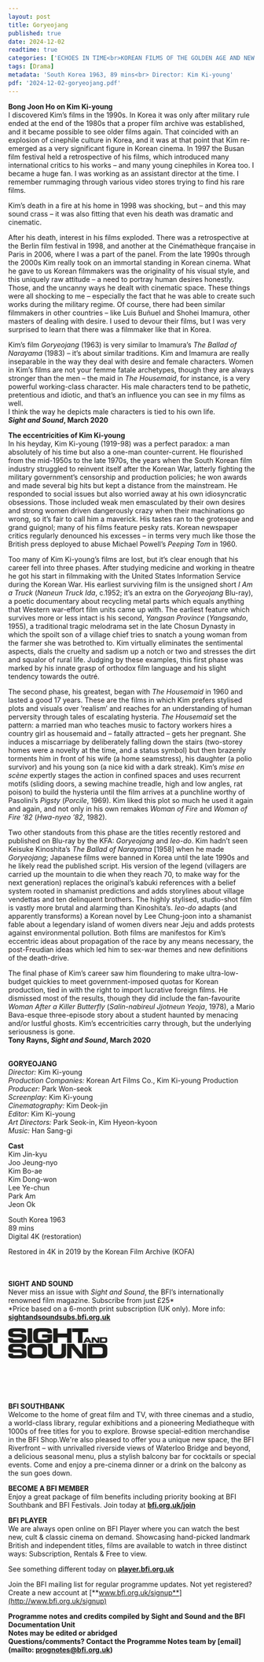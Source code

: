 ```yaml
---
layout: post
title: Goryeojang
published: true
date: 2024-12-02
readtime: true
categories: ['ECHOES IN TIME<br>KOREAN FILMS OF THE GOLDEN AGE AND NEW CINEMA']
tags: [Drama]
metadata: 'South Korea 1963, 89 mins<br> Director: Kim Ki-young'
pdf: '2024-12-02-goryeojang.pdf'
---
```


**Bong Joon Ho on Kim Ki-young**  
I discovered Kim’s films in the 1990s. In Korea it was only after military rule ended at the end of the 1980s that a proper film archive was established, and it became possible to see older films again. That coincided with an explosion of cinephile culture in Korea, and it was at that point that Kim re-emerged as a very significant figure in Korean cinema. In 1997 the Busan film festival held a retrospective of his films, which introduced many international critics to his works – and many young cinephiles in Korea too. I became a huge fan. I was working as an assistant director at the time. I remember rummaging through various video stores trying to find his rare films.

Kim’s death in a fire at his home in 1998 was shocking, but – and this may sound crass – it was also fitting that even his death was dramatic and cinematic.

After his death, interest in his films exploded. There was a retrospective at the Berlin film festival in 1998, and another at the Cinémathèque française in Paris in 2006, where I was a part of the panel. From the late 1990s through the 2000s Kim really took on an immortal standing in Korean cinema. What he gave to us Korean filmmakers was the originality of his visual style, and this uniquely raw attitude – a need to portray human desires honestly. Those, and the uncanny ways he dealt with cinematic space. These things were all shocking to me – especially the fact that he was able to create such works during the military regime. Of course, there had been similar filmmakers in other countries – like Luis Buñuel and Shohei Imamura, other masters of dealing with desire. I used to devour their films, but I was very surprised to learn that there was a filmmaker like that in Korea.

Kim’s film _Goryeojang_ (1963) is very similar to Imamura’s _The Ballad of Narayama_ (1983) – it’s about similar traditions. Kim and Imamura are really inseparable in the way they deal with desire and female characters. Women in Kim’s films are not your femme fatale archetypes, though they are always stronger than the men – the maid in _The Housemaid_, for instance, is a very powerful working-class character. His male characters tend to be pathetic, pretentious and idiotic, and that’s an influence you can see in my films as well.  
I think the way he depicts male characters is tied to his own life.  
**_Sight and Sound_, March 2020**

**The eccentricities of Kim Ki-young**  
In his heyday, Kim Ki-young (1919-98) was a perfect paradox: a man absolutely of his time but also a one-man counter-current. He flourished from the mid-1950s to the late 1970s, the years when the South Korean film industry struggled to reinvent itself after the Korean War, latterly fighting the military government’s censorship and production policies; he won awards and made several big hits but kept a distance from the mainstream. He responded to social issues but also worried away at his own idiosyncratic obsessions. Those included weak men emasculated by their own desires and strong women driven dangerously crazy when their machinations go wrong, so it’s fair to call him a maverick. His tastes ran to the grotesque and grand guignol; many of his films feature pesky rats. Korean newspaper critics regularly denounced his excesses – in terms very much like those the British press deployed to abuse Michael Powell’s _Peeping Tom_ in 1960.

Too many of Kim Ki-young’s films are lost, but it’s clear enough that his career fell into three phases. After studying medicine and working in theatre he got his start in filmmaking with the United States Information Service during the Korean War. His earliest surviving film is the unsigned short _I Am a Truck_ (_Naneun Truck Ida_, c.1952; it’s an extra on the _Goryeojang_ Blu-ray), a poetic documentary about recycling metal parts which equals anything that Western war-effort film units came up with. The earliest feature which survives more or less intact is his second, _Yangsan Province_ (_Yangsando_, 1955), a traditional tragic melodrama set in the late Chosun Dynasty in which the spoilt son of a village chief tries to snatch a young woman from the farmer she was betrothed to. Kim virtually eliminates the sentimental aspects, dials the cruelty and sadism up a notch or two and stresses the dirt and squalor of rural life. Judging by these examples, this first phase was marked by his innate grasp of orthodox film language and his slight tendency towards the outré.

The second phase, his greatest, began with _The Housemaid_ in 1960 and lasted a good 17 years. These are the films in which Kim prefers stylised plots and visuals over ‘realism’ and reaches for an understanding of human perversity through tales of escalating hysteria. _The Housemaid_ set the pattern: a married man who teaches music to factory workers hires a country girl as housemaid and – fatally attracted – gets her pregnant. She induces a miscarriage by deliberately falling down the stairs (two-storey homes were a novelty at the time, and a status symbol) but then brazenly torments him in front of his wife (a home seamstress), his daughter (a polio survivor) and his young son (a nice kid with a dark streak). Kim’s _mise en scène_ expertly stages the action in confined spaces and uses recurrent motifs (sliding doors, a sewing machine treadle, high and low angles, rat poison) to build the hysteria until the film arrives at a punchline worthy of Pasolini’s _Pigsty_ (_Porcile_, 1969). Kim liked this plot so much he used it again and again, and not only in his own remakes _Woman of Fire_ and _Woman of Fire ’82_ (_Hwa-nyeo ’82_, 1982).

Two other standouts from this phase are the titles recently restored and published on Blu-ray by the KFA: _Goryeojang_ and _Ieo-do_. Kim hadn’t seen Keisuke Kinoshita’s _The Ballad of Narayama_ [1958] when he made _Goryeojang_; Japanese films were banned in Korea until the late 1990s and he likely read the published script. His version of the legend (villagers are carried up the mountain to die when they reach 70, to make way for the next generation) replaces the original’s kabuki references with a belief system rooted in shamanist predictions and adds storylines about village vendettas and ten delinquent brothers. The highly stylised, studio-shot film is vastly more brutal and alarming than Kinoshita’s. _Ieo-do_ adapts (and apparently transforms) a Korean novel by Lee Chung-joon into a shamanist fable about a legendary island of women divers near Jeju and adds protests against environmental pollution. Both films are manifestos for Kim’s eccentric ideas about propagation of the race by any means necessary, the post-Freudian ideas which led him to sex-war themes and new definitions of the death-drive.

The final phase of Kim’s career saw him floundering to make ultra-low-budget quickies to meet government-imposed quotas for Korean production, tied in with the right to import lucrative foreign films. He dismissed most of the results, though they did include the fan-favourite _Woman After a Killer Butterfly_ (_Salin-nabireul Jjotneun Yeoja_, 1978), a Mario Bava-esque three-episode story about a student haunted by menacing and/or lustful ghosts. Kim’s eccentricities carry through, but the underlying seriousness is gone.  
**Tony Rayns, _Sight and Sound_, March 2020**
<br><br>

**GORYEOJANG**<br>
_Director:_ Kim Ki-young<br>
_Production Companies:_ Korean Art Films Co.,  Kim Ki-young Production<br>
_Producer:_ Park Won-seok<br>
_Screenplay:_ Kim Ki-young<br>
_Cinematography:_ Kim Deok-jin<br>
_Editor:_ Kim Ki-young<br>
_Art Directors:_ Park Seok-in, Kim Hyeon-kyoon<br>
_Music:_ Han Sang-gi<br>

**Cast**<br>
Kim Jin-kyu<br>
Joo Jeung-nyo<br>
Kim Bo-ae<br>
Kim Dong-won<br>
Lee Ye-chun<br>
Park Am<br>
Jeon Ok<br>

South Korea 1963<br>
89 mins<br>
Digital 4K (restoration)<br>

Restored in 4K in 2019 by the  Korean Film Archive (KOFA)<br>
<br><br>

**SIGHT AND SOUND**<br>
Never miss an issue with _Sight and Sound_, the BFI’s internationally renowned film magazine. Subscribe from just £25*<br>
*Price based on a 6-month print subscription (UK only). More info: [**sightandsoundsubs.bfi.org.uk**](https://sightandsoundsubs.bfi.org.uk/subscribe)

<img style="float: left;" src="/img/sight-and-sound.jpg" width="40%" height="40%"><br><br><br><br><br><br><br><br>

**BFI SOUTHBANK**  
Welcome to the home of great film and TV, with three cinemas and a studio, a world-class library, regular exhibitions and a pioneering Mediatheque with 1000s of free titles for you to explore. Browse special-edition merchandise in the BFI Shop.We&#39;re also pleased to offer you a unique new space, the BFI Riverfront – with unrivalled riverside views of Waterloo Bridge and beyond, a delicious seasonal menu, plus a stylish balcony bar for cocktails or special events. Come and enjoy a pre-cinema dinner or a drink on the balcony as the sun goes down.  

**BECOME A BFI MEMBER**  
Enjoy a great package of film benefits including priority booking at BFI Southbank and BFI Festivals. Join today at [**bfi.org.uk/join**](http://www.bfi.org.uk/join)  

**BFI PLAYER**  
 We are always open online on BFI Player where you can watch the best new, cult &amp; classic cinema on demand. Showcasing hand-picked landmark British and independent titles, films are available to watch in three distinct ways: Subscription, Rentals &amp; Free to view.  

See something different today on [**player.bfi.org.uk**](https://player.bfi.org.uk)  

Join the BFI mailing list for regular programme updates. Not yet registered? Create a new account at [**www.bfi.org.uk/signup**](http://www.bfi.org.uk/signup)

**Programme notes and credits compiled by Sight and Sound and the BFI Documentation Unit  
Notes may be edited or abridged  
Questions/comments? Contact the Programme Notes team by [email](mailto: prognotes@bfi.org.uk)**

<!--stackedit_data:
eyJoaXN0b3J5IjpbLTU5MjAyMzMzM119
-->
